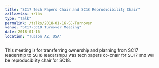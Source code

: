 ```yaml
---
title: "SC17 Tech Papers Chair and SC18 Reproducibility Chair"
collection: talks
type: "Talk"
permalink: /talks/2018-01-16-SC-Turnover
venue: "SC17-SC18 Turnover Meeting"
date: 2018-01-16
location: "Tucson AZ, USA"
---
```


This meeting is for transferring ownership and planning from SC17 leadership to SC18 leadership.I was tech papers co-chair for SC17 and will be reproducibility chair for SC18.
